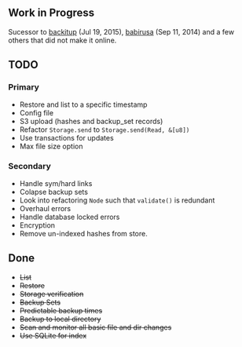 ## Work in Progress

Sucessor to [backitup](https://github.com/shanegibbs/backitup) (Jul 19, 2015), [babirusa](https://github.com/shanegibbs/babirusa) (Sep 11, 2014) and a few others that did not make it online.

## TODO

### Primary
* Restore and list to a specific timestamp
* Config file
* S3 upload (hashes and backup_set records)
* Refactor `Storage.send` to `Storage.send(Read, &[u8])`
* Use transactions for updates
* Max file size option

### Secondary
* Handle sym/hard links
* Colapse backup sets
* Look into refactoring `Node` such that `validate()` is redundant
* Overhaul errors
* Handle database locked errors
* Encryption
* Remove un-indexed hashes from store.

## Done
* ~~List~~
* ~~Restore~~
* ~~Storage verification~~
* ~~Backup Sets~~
* ~~Predictable backup times~~
* ~~Backup to local directory~~
* ~~Scan and monitor all basic file and dir changes~~
* ~~Use SQLite for index~~
